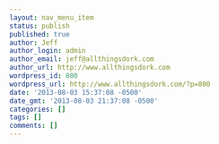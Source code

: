 ```yaml
---
layout: nav_menu_item
status: publish
published: true
author: Jeff
author_login: admin
author_email: jeff@allthingsdork.com
author_url: http://www.allthingsdork.com
wordpress_id: 800
wordpress_url: http://www.allthingsdork.com/?p=800
date: '2013-08-03 15:37:08 -0500'
date_gmt: '2013-08-03 21:37:08 -0500'
categories: []
tags: []
comments: []
---
```


